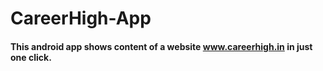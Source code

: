 # CareerHigh-App
#### This android app shows content of a website www.careerhigh.in in just one click.
